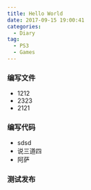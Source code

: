 ```yaml
---
title: Hello World
date: 2017-09-15 19:00:41
categories:
  - Diary
tag:
  - PS3
  - Games
---
```

### 编写文件
- 1212
- 2323
- 2121
### 编写代码
- sdsd
- 说三道四
- 阿萨
### 测试发布
